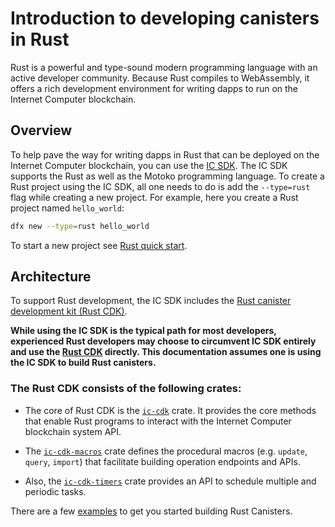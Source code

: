 # Introduction to developing canisters in Rust

Rust is a powerful and type-sound modern programming language with an active developer community. Because Rust compiles to WebAssembly, it offers a rich development environment for writing dapps to run on the Internet Computer blockchain. 

## Overview
To help pave the way for writing dapps in Rust that can be deployed on the Internet Computer blockchain, you can use the [IC SDK](../../setup/install/index.mdx). The IC SDK supports the Rust as well as the Motoko programming language. To create a Rust project using the IC SDK, all one needs to do is add the `--type=rust` flag while creating a new project. For example, here you create a Rust project named `hello_world`:

```bash
dfx new --type=rust hello_world
```

To start a new project see [Rust quick start](4-quickstart.md).

## Architecture

To support Rust development, the IC SDK includes the [Rust canister development kit (Rust CDK)](https://github.com/dfinity/cdk-rs). 

**While using the IC SDK is the typical path for most developers, experienced Rust developers may choose to circumvent IC SDK entirely and use the [Rust CDK](https://github.com/dfinity/cdk-rs) directly. This documentation assumes one is using the IC SDK to build Rust canisters.**

### The Rust CDK consists of the following crates:
- The core of Rust CDK is the [`ic-cdk`](https://crates.io/crates/ic-cdk) crate. It provides the core methods that enable Rust programs to interact with the Internet Computer blockchain system API.

- The [`ic-cdk-macros`](https://crates.io/crates/ic-cdk-macros) crate defines the procedural macros (e.g. `update`, `query`, `import`) that facilitate building operation endpoints and APIs.

- Also, the [`ic-cdk-timers`](https://crates.io/crates/ic-cdk-timers) crate provides an API to schedule multiple and periodic tasks.

There are a few [examples](https://github.com/dfinity/cdk-rs/tree/main/examples) to get you started building Rust Canisters.

